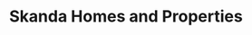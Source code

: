 ---
title: "Skanda Homes and Properties"
url: /gadag/skanda-homes-and-properties-nadavalagudda-complex-kalsapur-road/
shop: Allgemein
---